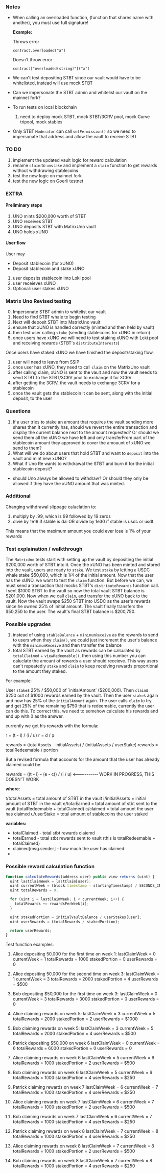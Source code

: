 ### Notes

- When calling an overloaded function, (function that shares name with another), you must use full signature!

  **Example:**

  Throws error

  `contract.overloaded("a")`

  Doesn't throw error

  `contract["overloaded(string)"]("a")`

- We can't test depositing STBT since our vault would have to be whitelisted, instead will use mock STBT
- Can we impersonate the STBT admin and whitelist our vault on the mainnet fork?
- To run tests on local blockchain

  1. need to deploy mock STBT, mock STBT/3CRV pool, mock Curve tripool, mock stables

- Only STBT `Moderator` can call `setPermission()` so we need to impersonate that address and allow the vault to receive STBT

### TO DO

1. implement the updated vault logic for reward calculation
2. rename `claim` to `unstake` and implement a `claim` function to get rewards without withdrawing stablecoins
3. test the new logic on mainnet fork
4. test the new logic on Goerli testnet

### EXTRA

#### Preliminary steps

1. UNO mints $200,000 worth of STBT
2. UNO receives STBT
3. UNO deposits STBT with MatrixUno vault
4. UNO holds xUNO

#### User flow

User may

- Deposit stablecoin (for xUNO)
- Deposit stablecoin and stake xUNO

1. user deposits stablecoin into Loki pool
2. user receieves xUNO
3. Optional: user stakes xUNO

### Matrix Uno Revised testing

0. Impersonate STBT admin to whitelist our vault
1. Need to find STBT whale to begin testing
2. Next will deposit STBT into MatrixUno vault
3. ensure that xUNO is handled correctly (minted and then held by vault)
4. then test user calling `stake` (sending stablecoins for xUNO in return)
5. once users have xUNO we will need to test staking xUNO with Loki pool and receiving rewards (STBT's `distributeInterests`)

Once users have staked xUNO we have finished the deposit/staking flow.

1. user will need to leave from SSIP
2. once user has xUNO, they need to call `claim` on the MatrixUno vault
3. after calling claim, xUNO is sent to the vault and now the vault needs to send STBT to the STBT/3CRV pool to exchange it for 3CRV
4. after getting the 3CRV, the vault needs to exchange 3CRV for a stablecoin
5. once the vault gets the stablecoin it can be sent, along with the initial deposit, to the user

### Questions

1. If a user tries to stake an amount that requires the vault sending more shares than it currently has, should we revert the entire transaction and display the current balance next to the amount requested? Or should we send them all the xUNO we have left and only transferFrom part of the stablecoin amount they approved to cover the amouunt of xUNO we send to them?
2. What will we do about users that hold STBT and want to `deposit` into the vault and mint new xUNO?
3. What if Uno Re wants to withdrawal the STBT and burn it for the initial stablecoin deposit?

- should Uno always be allowed to withdraw? Or should they only be allowed if they have the xUNO amount that was minted.

### Additional

Changing withdrawal slippage caluclation to:

1. multiply by .99, which is 99 followed by 16 zeros
2. divie by 1e18 if stable is dai OR divide by 1e30 if stable is usdc or usdt

This means that the maximum amount you could ever lose is 1% of your rewards

### Test explaination / walkthrough

The `MatrixUno` tests start with setting up the vault by depositing the initial $200,000 worth of STBT into it.
Once the xUNO has been minted and stored into the vault, users are ready to `stake`.
We test `stake` by letting a USDC whale stake $50,000, which is 1/4 of the initial amount.
Now that the user has the xUNO, we want to test the `claim` function.
But before we can, we must send a transaction that mocks STBT's `distributeRewards` function call.
I sent $1000 STBT to the vault so now the total vault STBT balance is $201,000.
Now when we call `claim`, and transfer the xUNO back to the vault.
Now the vault swaps $250 STBT into USDC as the user's rewards since he owned 25% of initial amount.
The vault finally transfers the $50,250 to the user.
The vault's final STBT balance is $200,750.

### Possible upgrades

1. instead of using `stableBalance` + `minimumReceive` as the rewards to send to users when they `claim()`, we could just increment the
   user's balance with the `minimumReceive` and then transfer the balance
2. total STBT earned by the vault as rewards can be calculated by `totalClaimed` + `viewRedeemable()`, then using this number you can caluclate the amount of rewards a user should receieve. This way users can't repeatedly `stake` and `claim` to keep receiving rewards proportional to
   the amount they staked.

For example:

User `stake`s 25% / $50,000 of `initialAmount` ($200,000).
Then `claim`s $250 out of $1000 rewards earned by the vault.
Then the user `stake`s again and now has 25% of the `initialAmount` again.
The user calls `claim` to try and get 25% of the remaining $750 that is redeemable, currently the user can do this.
To correct this, we need to somehow calculate his rewards and end up with 0 as the answer.

currently we get his rewards with the formula:

r = (t - i) / (i / u)
r = d / p

rewards = (totalAssets - initialAssets) / (initialAssets / userStake)
rewards = totalRedeemable / portion

But a revised formula that accounts for the amount that the user has already claimed could be:

rewards = ((t - i) - (e - c)) / (i / u) <---------- WORK IN PROGRESS, THIS DOESN'T WORK

**where**:

t/totalAssets = total amount of STBT in the vault
i/initialAssets = initial amount of STBT in the vault
e/totalEarned = total amount of stbt sent to the vault (totalRedeemable + totalClaimed)
c/claimed = total amount the user has claimed
u/userStake = total amount of stablecoins the user staked

**variables:**

- totalClaimed - total stbt rewards claiemd
- totalEarned - total stbt rewards sent to vault (this is totalRedeemable + totalClaimed)
- claimed[msg.sender] - how much the user has claimed
-

### Possible reward calculation function

```js
function calculateRewards(address user) public view returns (uint) {
  uint lastClaimWeek = lastClaim[user];
  uint currentWeek = (block.timestamp - startingTimestamp) / SECONDS_IN_WEEK;
  uint totalRewards = 0;

  for (uint i = lastClaimWeek; i < currentWeek; i++) {
    totalRewards += rewardsPerWeek[i];
  }

  uint stakedPortion = initialVaultBalance / userStakes[user];
  uint userRewards = (totalRewards / stakedPortion);

  return userRewards;
}
```

Test function examples:

1. Alice depositing 50,000 for the first time on week 1:
   lastClaimWeek = 0
   currentWeek = 1
   totalRewards = 1000
   stakedPortion = 0
   userRewards = 0

2. Alice depositing 50,000 for the second time on week 3:
   lastClaimWeek = 1
   currentWeek = 3
   totalRewards = 2000
   stakedPortion = 4
   userRewards = $500

3. Bob depositing $50,000 for the first time on week 3:
   lastClaimWeek = 0
   currentWeek = 3
   totalRewards = 3000
   stakedPortion = 0
   userRewards = 0

4. Alice claiming rewards on week 5:
   lastClaimWeek = 3
   currentWeek = 5
   totalRewards = 2000
   stakedPortion = 2
   userRewards = $1000

5. Bob claiming rewards on week 5:
   lastClaimWeek = 3
   currentWeek = 5
   totalRewards = 2000
   stakedPortion = 4
   userRewards = $500

6. Patrick depositing $50,000 on week 6
   lastClaimWeek = 0
   currentWeek = 6
   totalRewards = 6000
   stakedPortion = 0
   userRewards = 0

7. Alice claiming rewards on week 6
   lastClaimWeek = 5
   currentWeek = 6
   totalRewards = 1000
   stakedPortion = 2
   userRewards = $500

8. Bob claiming rewards on week 6
   lastClaimWeek = 5
   currentWeek = 6
   totalRewards = 1000
   stakedPortion = 4
   userRewards = $250

9. Patrick claiming rewards on week 7
   lastClaimWeek = 6
   currentWeek = 7
   totalRewards = 1000
   stakedPortion = 4
   userRewards = $250

10. Alice claiming rewards on week 7
    lastClaimWeek = 6
    currentWeek = 7
    totalRewards = 1000
    stakedPortion = 2
    userRewards = $500

11. Bob claiming rewards on week 7
    lastClaimWeek = 6
    currentWeek = 7
    totalRewards = 1000
    stakedPortion = 4
    userRewards = $250

12. Patrick claiming rewards on week 8
    lastClaimWeek = 7
    currentWeek = 8
    totalRewards = 1000
    stakedPortion = 4
    userRewards = $250

13. Alice claiming rewards on week 8
    lastClaimWeek = 7
    currentWeek = 8
    totalRewards = 1000
    stakedPortion = 2
    userRewards = $500

14. Bob claiming rewards on week 8
    lastClaimWeek = 7
    currentWeek = 8
    totalRewards = 1000
    stakedPortion = 4
    userRewards = $250
